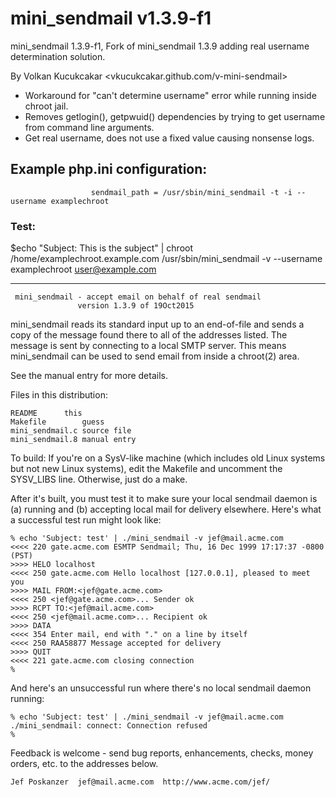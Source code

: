 # mini_sendmail v1.3.9-f1

mini_sendmail 1.3.9-f1, Fork of mini_sendmail 1.3.9 adding real username determination solution.

By Volkan Kucukcakar <vkucukcakar.github.com/v-mini-sendmail>

- Workaround for "can't determine username" error while running inside chroot jail.
- Removes getlogin(), getpwuid() dependencies by trying to get username from command line arguments.
- Get real username, does not use a fixed value causing nonsense logs.

## Example php.ini configuration: 
                      sendmail_path = /usr/sbin/mini_sendmail -t -i --username examplechroot

### Test:
$echo "Subject: This is the subject" | chroot /home/examplechroot.example.com /usr/sbin/mini_sendmail -v --username examplechroot user@example.com


	
								
***



     mini_sendmail - accept email on behalf of real sendmail
                   version 1.3.9 of 19Oct2015

mini_sendmail reads its standard input up to an end-of-file and
sends a copy of the message found there to all of the addresses
listed.  The message is sent by connecting to a local SMTP server.
This means mini_sendmail can be used to send email from inside a
chroot(2) area.

See the manual entry for more details.

Files in this distribution:

    README		this
    Makefile		guess
    mini_sendmail.c	source file
    mini_sendmail.8	manual entry

To build: If you're on a SysV-like machine (which includes old Linux systems
but not new Linux systems), edit the Makefile and uncomment the SYSV_LIBS
line.  Otherwise, just do a make.

After it's built, you must test it to make sure your local sendmail
daemon is (a) running and (b) accepting local mail for delivery
elsewhere.  Here's what a successful test run might look like:

    % echo 'Subject: test' | ./mini_sendmail -v jef@mail.acme.com
    <<<< 220 gate.acme.com ESMTP Sendmail; Thu, 16 Dec 1999 17:17:37 -0800 (PST)
    >>>> HELO localhost
    <<<< 250 gate.acme.com Hello localhost [127.0.0.1], pleased to meet you
    >>>> MAIL FROM:<jef@gate.acme.com>
    <<<< 250 <jef@gate.acme.com>... Sender ok
    >>>> RCPT TO:<jef@mail.acme.com>
    <<<< 250 <jef@mail.acme.com>... Recipient ok
    >>>> DATA
    <<<< 354 Enter mail, end with "." on a line by itself
    <<<< 250 RAA58877 Message accepted for delivery
    >>>> QUIT
    <<<< 221 gate.acme.com closing connection
    % 

And here's an unsuccessful run where there's no local sendmail
daemon running:

    % echo 'Subject: test' | ./mini_sendmail -v jef@mail.acme.com
    ./mini_sendmail: connect: Connection refused
    % 


Feedback is welcome - send bug reports, enhancements, checks, money
orders, etc. to the addresses below.

    Jef Poskanzer  jef@mail.acme.com  http://www.acme.com/jef/
